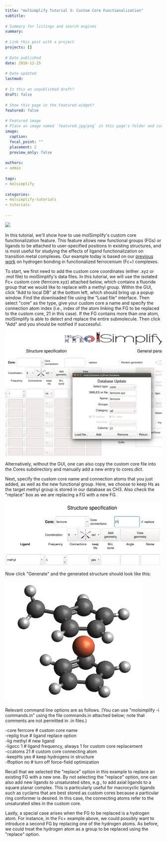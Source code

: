 ```yaml
---
title: "molSimplify Tutorial 3: Custom Core Functionalization"
subtitle: 

# Summary for listings and search engines
summary: 

# Link this post with a project
projects: []

# Date published
date: 2016-12-25

# Date updated
lastmod: 

# Is this an unpublished draft?
draft: false

# Show this page in the Featured widget?
featured: false

# Featured image
# Place an image named `featured.jpg/png` in this page's folder and customize its options here.
image:
  caption: 
  focal_point: ""
  placement: 2
  preview_only: false

authors:
- admin

tags:
- molsimplify

categories:
- molsimplify-tutorials
- tutorials

---
```

![](http://hjklol.mit.edumolsimplify-logo.png)


In this tutorial, we'll show how to use molSimplify's custom core functionalization feature. This feature allows new functional groups (FGs) or ligands to be attached to user-specified positions in existing structures, and is most useful for studying the effects of ligand functionalization on transition metal complexes. Our example today is based on our [previous work](http://pubs.acs.org/doi/abs/10.1021/acs.chemmater.6b02378) on hydrogen bonding in functionalized ferrocenium (Fc+) complexes.


To start, we first need to add the custom core coordinates (either .xyz or .mol file) to molSimplify's data files. In this tutorial, we will use the isolated Fc+ custom core (ferrcore.xyz) attached below, which contains a fluoride group that we would like to replace with a methyl group. Within the GUI, click "Add to local DB" at the bottom left, which should bring up a popup window. Find the downloaded file using the "Load file" interface. Then select "core" as the type, give your custom core a name and specify the connection atom index (i.e., index of the atom linking the FG to be replaced to the custom core, 21 in this case). If the FG contains more than one atom, molSimplify is able to detect and replace the entire submolecule. Then click "Add" and you should be notified if successful.


![](3-screenshot1.png)


Alternatively, without the GUI, one can also copy the custom core file into the Cores subdirectory and manually add a new entry to cores.dict.


Next, specify the custom core name and connection atoms that you just added, as well as the new functional group. Here, we choose to keep Hs as the target methyl group is stored in our database as CH3. Also check the "replace" box as we are replacing a FG with a new FG.


![](3-screenshot2.png)


Now click "Generate" and the generated structure should look like this:


![](3-struct.png)


Relevant command line options are as follows. (You can use "molsimplify -i commands.in" using the file commands.in attached below; note that comments are not permitted in .in files.)


-core ferrcore # custom core name  
-replig true # ligand replace option  
-lig methyl # new ligand  
-ligocc 1 # ligand frequency, always 1 for custom core replacement  
-ccatoms 21 # custom core connecting atom  
-keepHs yes # keep hydrogens in structure  
-ffoption no # turn off force-field optimization


Recall that we selected the "replace" option in this example to replace an existing FG with a new one. By not selecting the "replace" option, one can also add new ligands to unsaturated sites, e.g., to add axial ligands to a square planar complex. This is particularly useful for macrocyclic ligands such as cyclams that are best stored as custom cores because a particular ring conformer is desired. In this case, the connecting atoms refer to the unsaturated sites in the custom core.


Lastly, a special case arises when the FG to be replaced is a hydrogen atom. For instance, in the Fc+ example above, we could possibly want to introduce a second FG by replacing one of the hydrogen atoms. As before, we could treat the hydrogen atom as a group to be replaced using the "replace" option. 


